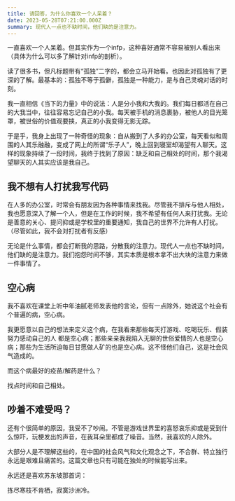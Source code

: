 ```yaml
---
title: 请回答，为什么你喜欢一个人呆着？
date: 2023-05-28T07:21:00.000Z
summary: 现代人一点也不缺时间，他们缺的是注意力。
---
```



一直喜欢一个人呆着。但其实作为一个infp，这种喜好通常不容易被别人看出来（具体为什么可以多了解针对infp的剖析）。

读了很多书，但凡标题带有“孤独”二字的，都会立马开始看。也因此对孤独有了更深的了解。最基本的：孤独不等于孤僻，孤独是一种能力，是与自己灵魂对话的时刻。

我一直相信《当下的力量》中的说法：人是分小我和大我的。我们每日都活在自己的大我当中，往往容易忘记自己的小我。每天被手机的消息裹胁，被他人的目光笼罩，被世俗的价值观要挟，真正的小我变得无影无踪。

于是乎，我身上出现了一种奇怪的现象：自从搬到了人多的办公室，每天看似和周围的人其乐融融，变成了网上的所谓“乐子人”，晚上回到寝室却渴望有人聊天。这样的现象持续了一段时间，我终于找到了原因：缺乏和自己相处的时间，那个我渴望聊天的人其实应该是我自己。

## 我不想有人打扰我写代码

在人多的办公室，时常会有朋友因为各种事情来找我。尽管我不排斥与他人相处，我也愿意深入了解一个人，但是在工作的时候，我不希望有任何人来打扰我。无论是善意的关心、提问抑或是学校里的重要通知，我自己的世界不允许有人打扰。（尽管如此，我不会对打扰者有反感）

无论是什么事情，都会打断我的思路，分散我的注意力。现代人一点也不缺时间，他们缺的是注意力。我们抱怨时间不够，其实本质是根本拿不出大块的注意力来做一件事情了。

## 空心病

我不喜欢在课堂上听中年油腻老师发表他的言论，但有一点除外，她说这个社会有个普遍的病，空心病。

我更愿意以自己的想法来定义这个病，在我看来那些每天打游戏、吃喝玩乐、假装努力感动自己的人 都是空心病；那些亲亲我我陷入无聊的世俗爱情的人也是空心病；那些为生活所迫每日甘愿做人矿的也是空心病。这不怪他们自己，这是社会风气造成的。

而这个病最好的疫苗/解药是什么？

找点时间和自己相处。

## 吵着不难受吗？

还有个很简单的原因，我受不了吵闹。不管是游戏世界里的喜怒哀乐抑或是受到什么惊吓，玩梗发出的声音，在我耳朵里都成了噪音。当然，我喜欢的人除外。

大部分人是不理解这些的，在中国的社会风气和文化观念之下，不合群、特立独行永远是艰难且痛苦的。这篇文章也只有可能在独处的时候能写出来。

永远还是喜欢苏东坡那首词：

拣尽寒枝不肯栖，寂寞沙洲冷。

